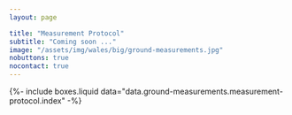```yaml
---
layout: page

title: "Measurement Protocol"
subtitle: "Coming soon ..."
image: "/assets/img/wales/big/ground-measurements.jpg"
nobuttons: true
nocontact: true
---
```


{%-
include boxes.liquid
data="data.ground-measurements.measurement-protocol.index"
-%}